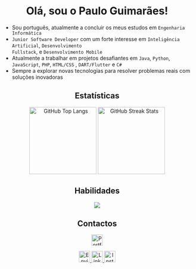 <h1 align="center">
   Olá, sou o Paulo Guimarães!
</h1>

- Sou português, atualmente a concluir os meus estudos em <code>Engenharia Informática</code>
- <code>Junior Software Developer</code> com um forte interesse em <code>Inteligência Artificial</code>, <code>Desenvolvimento Fullstack</code>, e <code>Desenvolvimento Mobile</code>
- Atualmente a trabalhar em projetos desafiantes em <code>Java</code>, <code>Python</code>, <code>JavaScript</code>, <code>PHP</code>, <code>HTML/CSS</code> , <code>DART/Flutter</code> e <code>C#</code>
- Sempre a explorar novas tecnologias para resolver problemas reais com soluções inovadoras

<h2 align="center"> 
   Estatísticas
</h2>

<div align="center">
   <img height="180em" src="https://github-readme-stats.vercel.app/api/top-langs?username=Pelinho03&layout=compact&langs_count=8&theme=dracula" alt="GitHub Top Langs" /> 
   <img height="180em" src="https://github-readme-stats.vercel.app/api?username=Pelinho03&layout=default&rank_icon=github&langs_count=8&theme=dracula" alt="GitHub Streak Stats"/> 
</div>

<h2 align="center"> 
   Habilidades
</h2>

<p align="center">
   <a href="https://skillicons.dev">
      <img src="https://skillicons.dev/icons?i=c,java,python,javascript,html,css,flutter,mysql,github," />
   </a>
</p>

<h2 align="center"> 
   Contactos
</h2>

<p align="center">
  <a href="https://pelinho03.github.io/portfolio/">
    <img src="https://img.shields.io/badge/Portfólio-Online-282A36?logo=codecrafters&logoColor=white" height="30" alt="Portfólio" />
  </a>
</p>

</p>
<p align="center">
   <a href="mailto:pauloguimaraes8.1@outlook.pt">
      <img src="https://img.shields.io/badge/Outlook-282A36?logo=Mail.Ru" height="30" alt="Enviar Email" />
   </a>
   <a href="https://www.linkedin.com/in/pauloguimaraes0312" target="_blank">
      <img src="https://img.shields.io/badge/linkedin-282A36?logo=linkedIn" height="30" alt="LinkedIn" />
   </a>
   <a href="https://www.instagram.com/_paulinho_3" target="_blank">
      <img src="https://img.shields.io/badge/instagram-282A36?logo=instagram" height="30" alt="Instagram" />
   </a>
</p>
